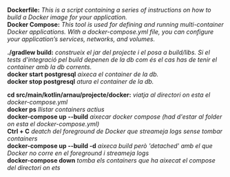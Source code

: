 **Dockerfile:** *This is a script containing a series of instructions on how to build a Docker image for your application.*<br>
**Docker Compose:** *This tool is used for defining and running multi-container Docker applications. With a docker-compose.yml 
file, you can configure your application’s services, networks, and volumes.*<br>

**./gradlew build:** *construeix el jar del projecte i el posa a build/libs. Si el tests d'integració pel build depenen de
la db com és el cas has de tenir el container amb la db corrents.*<br>
**docker start postgresql** *aixeca el container de la db.*<br>
**docker stop postgresql** *atura el container de la db.*<br>

**cd src/main/kotlin/arnau/projecte/docker:** *viatja al directori on esta el docker-compose.yml*<br>
**docker ps** *llistar containers actius*<br>
**docker-compose up --build** *aixecar docker compose (had d'estar al folder on esta el docker-compose.yml)*<br>
**Ctrl + C** *deatch del foreground de Docker que streameja logs sense tombar containers*<br>
**docker-compose up --build -d** *aixeca build però 'detached' amb el que Docker no corre en el foreground i streameja logs*<br>
**docker-compose down** *tomba els containers que ha aixecat el compose del directori on ets*<br>




